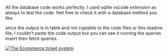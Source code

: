 All the database code works perfectly.
I used sqlite vscode extension as always to test the code. feel free to check it with a database method you like.

since the output is in table and not copiable to the code files or this readme file, I couldn't paste the code output but you can see it running the queries insert then fetch queries.

[![The Ecommerce ticket system](https://mermaid.ink/img/pako:eNqVUs1uwyAMfhXkc_sC3KptT9AdI0VW8FLUABE2hyrJu4-kaRq2atIuyP6w_P3AAE0wBBoovltsI7rKK_WWWIKjyGqYW6WaFaitUdbLHfToSLFE69s7QA5tVyD9Jfj9zDQfn7a5kmy7ZWmLzS_pLHOiWm59ScqCkriAmkgoZGoUZXIh1tF60QX-jS-iTi35pyacu_-Z3VmrT8y29a7YuEHF2hfmf3JP5YuM4_E4DluIeh_WPt1irlCkn6w753_NPyTBATJRNm7yj1mMVSAXyjGCzqXBeK2g8lOewyThfPMNaImJDpD6OfL1j5Xgh7ESIugv7Jimbx2D5JY?type=png)](https://mermaid.live/edit#pako:eNqVUs1uwyAMfhXkc_sC3KptT9AdI0VW8FLUABE2hyrJu4-kaRq2atIuyP6w_P3AAE0wBBoovltsI7rKK_WWWIKjyGqYW6WaFaitUdbLHfToSLFE69s7QA5tVyD9Jfj9zDQfn7a5kmy7ZWmLzS_pLHOiWm59ScqCkriAmkgoZGoUZXIh1tF60QX-jS-iTi35pyacu_-Z3VmrT8y29a7YuEHF2hfmf3JP5YuM4_E4DluIeh_WPt1irlCkn6w753_NPyTBATJRNm7yj1mMVSAXyjGCzqXBeK2g8lOewyThfPMNaImJDpD6OfL1j5Xgh7ESIugv7Jimbx2D5JY)
